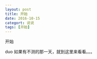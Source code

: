 ```yaml
---
layout: post
title: 开始
date: 2016-10-15
categort: 说说
tags: [开始]
---
```


开始

<!-- more -->

duo 如果有不测的那一天，就到这里来看看。。。